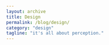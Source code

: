 ```yaml
---
layout: archive
title: Design
permalink: /blog/design/
category: "design"
tagline: "it's all about perception."
---
```


